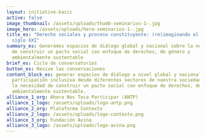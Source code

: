```yaml
---
layout: initiative-basic
active: false
image_thumbnail: /assets/uploads/thumb-seminarios-1-.jpg
image_hero: /assets/uploads/hero-seminarios-1-.jpg
title_es: "Derecho sociales y proceso constituyente: (re)imaginando el Chile del
  siglo XXI"
summary_es: Generamos espacios de diálogo global y nacional sobre la necesidad
  de construir un pacto social con enfoque de derechos, de género y
  ambientalmente sustentable
brief_es: Ciclo de conversatorios
button_es: Revive las conversaciones
content_block_es: generar espacios de diálogo a nivel global y nacional, con una
  participación inclusiva desde diferentes sectores de nuestra sociedad, sobre
  la necesidad de construir un pacto social con enfoque de derechos, de género y
  ambientalmente sustentable.
alliance_1_org: Ahora Nos Toca Participar (ANTP)
alliance_1_logo: /assets/uploads/logo-antp.png
alliance_2_org: Plataforma Contexto
alliance_2_logo: /assets/uploads/logo-contexto.png
alliance_3_org: Fundación Avina
alliance_3_logo: /assets/uploads/logo-avina.png
---
```

